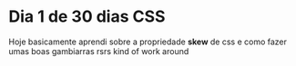 # Dia 1 de 30 dias CSS

<p>Hoje basicamente aprendi sobre a propriedade <strong>skew</strong> de css e como fazer umas boas gambiarras rsrs kind of work around</p>